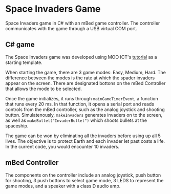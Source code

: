 # Space Invaders Game

Space Invaders game in C# with an mBed game controller. The controller communicates with the game through a USB virtual COM port.

## C# game

The Space Invaders game was developed using MOO ICT's [tutorial](https://www.mooict.com/c-tutorial-create-a-full-space-invaders-game-using-visual-studio/#google_vignette) as a starting template.

When starting the game, there are 3 game modes: Easy, Medium, Hard. The difference between the modes is the rate at which the spader invaders appear on the screen. There are designated bottons on the mBed Controller that allows the mode to be selected.

Once the game initializes, it runs through ```mainGameTimerEvent```, a function that runs every 20 ms. In that function, it opens a serial port and reads controls from the mBed controller, such as the analog joystick and shooting button. Simulatenously, ```makeInvaders``` generates invaders on to the screen, as well as ```makeBullet("InvaderBullet")``` which shoots bullets at the spaceship.

The game can be won by eliminating all the invaders before using up all 5 lives. The objective is to protect Earth and each invader let past costs a life. In the current code, you would encounter 10 invaders.

## mBed Controller

The components on the controller include an analog joystick, push button for shooting, 3 push bottons to select game mode, 3 LEDS to represent the game modes, and a speaker with a class D audio amp.


